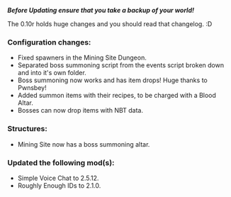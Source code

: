 ***Before Updating ensure that you take a backup of your world!***

The 0.10r holds huge changes and you should read that changelog. :D

### **__Configuration changes:__**
* Fixed spawners in the Mining Site Dungeon.
* Separated boss summoning script from the events script broken down and into it's own folder.
* Boss summoning now works and has item drops! Huge thanks to Pwnsbey!
* Added summon items with their recipes, to be charged with a Blood Altar.
* Bosses can now drop items with NBT data.

### **__Structures:__**
* Mining Site now has a boss summoning altar.

### **__Updated the following mod(s):__**
* Simple Voice Chat to 2.5.12.
* Roughly Enough IDs to 2.1.0.